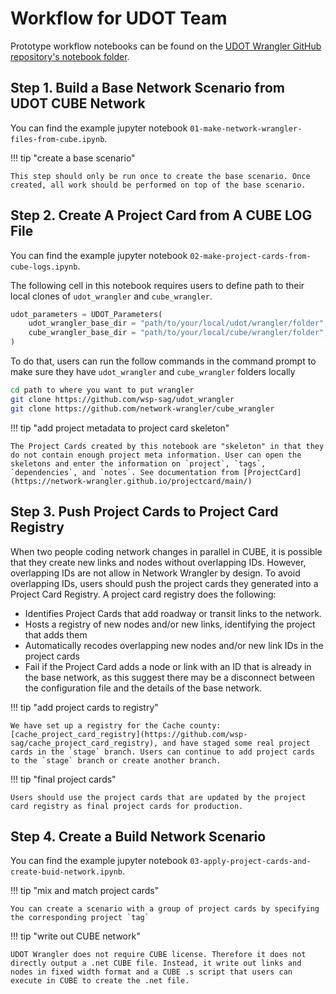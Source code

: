 # Workflow for UDOT Team

Prototype workflow notebooks can be found on the [UDOT Wrangler GitHub repository's notebook folder](https://github.com/wsp-sag/udot_wrangler/tree/main/.notebook).

## Step 1. Build a Base Network Scenario from UDOT CUBE Network

You can find the example jupyter notebook `01-make-network-wrangler-files-from-cube.ipynb`.

!!! tip "create a base scenario"

    This step should only be run once to create the base scenario. Once created, all work should be performed on top of the base scenario.

## Step 2. Create A Project Card from A CUBE LOG File

You can find the example jupyter notebook `02-make-project-cards-from-cube-logs.ipynb`.

The following cell in this notebook requires users to define path to their local clones of `udot_wrangler` and `cube_wrangler`.
```python
udot_parameters = UDOT_Parameters(
    udot_wrangler_base_dir = "path/to/your/local/udot/wrangler/folder",
    cube_wrangler_base_dir = "path/to/your/local/cube/wrangler/folder",
)
```
To do that, users can run the follow commands in the command prompt to make sure they have `udot_wrangler` and `cube_wrangler` folders locally
```bash
cd path to where you want to put wrangler
git clone https://github.com/wsp-sag/udot_wrangler
git clone https://github.com/network-wrangler/cube_wrangler
```

!!! tip "add project metadata to project card skeleton"

    The Project Cards created by this notebook are "skeleton" in that they do not contain enough project meta information. User can open the skeletons and enter the information on `project`, `tags`, `dependencies`, and `notes`. See documentation from [ProjectCard](https://network-wrangler.github.io/projectcard/main/)

## Step 3. Push Project Cards to Project Card Registry

When two people coding network changes in parallel in CUBE, it is possible that they create new links and nodes without overlapping IDs. However, overlapping IDs are not allow in Network Wrangler by design. To avoid overlapping IDs, users should push the project cards they generated into a Project Card Registry. A project card registry does the following:

- Identifies Project Cards that add roadway or transit links to the network.
- Hosts a registry of new nodes and/or new links, identifying the project that adds them
- Automatically recodes overlapping new nodes and/or new link IDs in the project cards
- Fail if the Project Card adds a node or link with an ID that is already in the base network, as this suggest there may be a disconnect between the configuration file and the details of the base network.

!!! tip "add project cards to registry"

    We have set up a registry for the Cache county: [cache_project_card_registry](https://github.com/wsp-sag/cache_project_card_registry), and have staged some real project cards in the `stage` branch. Users can continue to add project cards to the `stage` branch or create another branch.

!!! tip "final project cards"

    Users should use the project cards that are updated by the project card registry as final project cards for production.

## Step 4. Create a Build Network Scenario

You can find the example jupyter notebook `03-apply-project-cards-and-create-buid-network.ipynb`.

!!! tip "mix and match project cards"

    You can create a scenario with a group of project cards by specifying the corresponding project `tag`

!!! tip "write out CUBE network"

    UDOT Wrangler does not require CUBE license. Therefore it does not directly output a .net CUBE file. Instead, it write out links and nodes in fixed width format and a CUBE .s script that users can execute in CUBE to create the .net file.